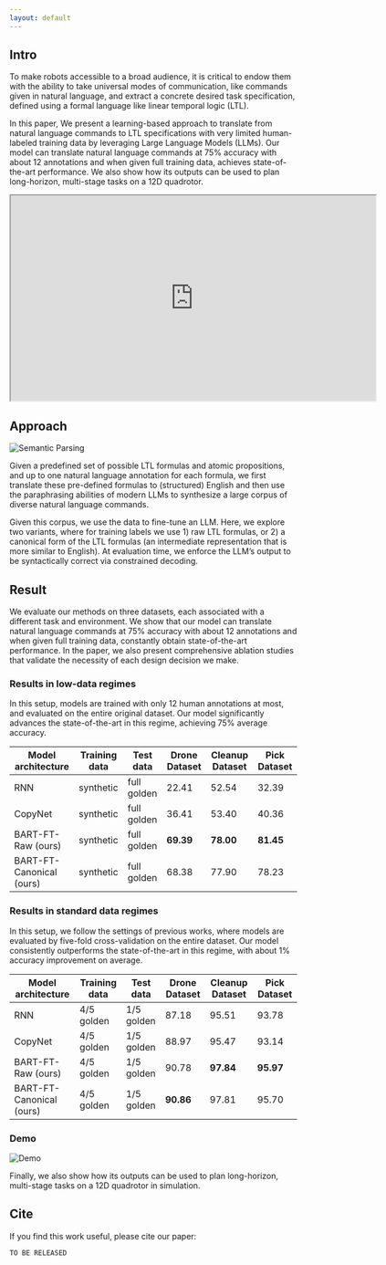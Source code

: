 ```yaml
---
layout: default
---
```


## Intro

To make robots accessible to a broad audience, it is critical to endow them with the ability to take universal modes of communication, like commands given in natural language, and extract a concrete desired task specification, defined using a formal language like linear temporal logic (LTL).

In this paper, We present a learning-based approach to translate from natural language commands to LTL specifications with very limited human-labeled training data by leveraging Large Language Models (LLMs). Our model can translate natural language commands at 75% accuracy with about 12 annotations and when given full training data, achieves state-of-the-art performance. We also show how its outputs can be used to plan long-horizon, multi-stage tasks on a 12D quadrotor.

<iframe src="https://drive.google.com/file/d/14Sy5y76YglZ6X3Y3ZZBZZiMGBA9gME9G/preview" width="640" height="360" allow="autoplay"></iframe>

## Approach

![Semantic Parsing](https://i.imgur.com/EZEtGOZ.jpg)

Given a predefined set of possible LTL formulas and atomic
propositions, and up to one natural language annotation for
each formula, we first translate these pre-defined formulas to
(structured) English and then use the paraphrasing abilities of modern LLMs to synthesize a large corpus of diverse natural language commands.

Given this corpus, we use the data to fine-tune an LLM. Here, we explore two variants, where for training labels we use 1) raw LTL formulas, or 2) a canonical form of the LTL formulas (an intermediate representation that is more similar to English).
At evaluation time, we enforce the LLM’s output to be syntactically correct via constrained decoding.

## Result

We evaluate our methods on three datasets, each associated with a different task and environment. We show that our model can translate natural language commands at 75% accuracy with about 12 annotations and when given full training data, constantly obtain state-of-the-art performance. In the paper, we also present comprehensive ablation studies that validate the necessity of each design decision we make.

### Results in low-data regimes

In this setup, models are trained with only 12 human annotations at most, and evaluated on the entire original dataset. Our model significantly advances the state-of-the-art in this regime, achieving 75% average accuracy.

| Model architecture       | Training data | Test data   | Drone Dataset | Cleanup Dataset | Pick Dataset |
| ------------------------ | ------------- | ----------- | ------------- | --------------- | ------------ |
| RNN                      | synthetic     | full golden | 22.41         | 52.54           | 32.39        |
| CopyNet                  | synthetic     | full golden | 36.41         | 53.40           | 40.36        |
| BART-FT-Raw (ours)       | synthetic     | full golden | **69.39**     | **78.00**       | **81.45**    |
| BART-FT-Canonical (ours) | synthetic     | full golden | 68.38         | 77.90           | 78.23        |

### Results in standard data regimes

In this setup, we follow the settings of previous works, where models are evaluated by five-fold cross-validation on the entire dataset. Our model consistently outperforms the state-of-the-art in this regime, with about 1% accuracy improvement on average.

| Model architecture       | Training data | Test data  | Drone Dataset | Cleanup Dataset | Pick Dataset |
| ------------------------ | ------------- | ---------- | ------------- | --------------- | ------------ |
| RNN                      | 4/5 golden    | 1/5 golden | 87.18         | 95.51           | 93.78        |
| CopyNet                  | 4/5 golden    | 1/5 golden | 88.97         | 95.47           | 93.14        |
| BART-FT-Raw (ours)       | 4/5 golden    | 1/5 golden | 90.78         | **97.84**       | **95.97**    |
| BART-FT-Canonical (ours) | 4/5 golden    | 1/5 golden | **90.86**     | 97.81           | 95.70        |

### Demo

![Demo](https://i.imgur.com/ynNTrpf.png)

Finally, we also show how its outputs can be used to plan long-horizon, multi-stage tasks on a 12D quadrotor in simulation.

## Cite

If you find this work useful, please cite our paper:

```
TO BE RELEASED
```
